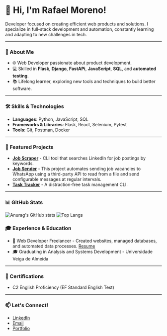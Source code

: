 # 👋 Hi, I'm Rafael Moreno!

Developer focused on creating efficient web products and solutions. I specialize in full-stack development and automation, constantly learning and adapting to new challenges in tech.

---

### 💼 About Me
- 🌐 Web Developer passionate about product development.
- 💻 Skilled in **Flask**, **Django**, **FastAPi**, **JavaScript**, **SQL**, and **automated testing**.
- 📚 Lifelong learner, exploring new tools and techniques to build better software.

---

### 🛠️ Skills & Technologies
- **Languages**: Python, JavaScript, SQL
- **Frameworks & Libraries**: Flask, React, Selenium, Pytest
- **Tools**: Git, Postman, Docker

---

### 🌟 Featured Projects
- **[Job Scraper](https://github.com/username/job-scraper](https://github.com/Mean-Says/LinkedIn-Job-Scraper-CLI))** - CLI tool that searches LinkedIn for job postings by keywords.
- **[Job Sender](https://github.com/username/job-sender)** - This project automates sending job vacancies to WhatsApp using a third-party API to read from a file and send configurable messages at regular intervals. 
- **[Task Tracker](https://github.com/username/task-tracker](https://github.com/Mean-Says/Grupo-de-vagas))** - A distraction-free task management CLI.
---

### 📊 GitHub Stats
![Anurag's GitHub stats](https://github-readme-stats.vercel.app/api?username=Mean-Says&show_icons=true&theme=radical)
![Top Langs](https://github-readme-stats.vercel.app/api/top-langs/?username=Mean-Says&layout=compact&theme=radical)



### 🎓 Experience & Education
- 💼 Web Developer Freelancer - Created websites, managed databases, and automated data processes. [Resume](https://www.rafaelmoreno.tech/arquivo/Rafael%20Moreno%20-%20CV%20copy.pdf)
- 🎓 Graduating in Analysis and Systems Development - Universidade Veiga de Almeida

---

### 📜 Certifications
- C2 English Proficiency (EF Standard English Test)

---

### 📫 Let's Connect!
- [LinkedIn](https://linkedin.com/in/moreno-rafael)
- [Email](mailto:oliveirafaelmoreno@gmail.com)
- [Portfolio](https://rafaelmoreno.tech)
